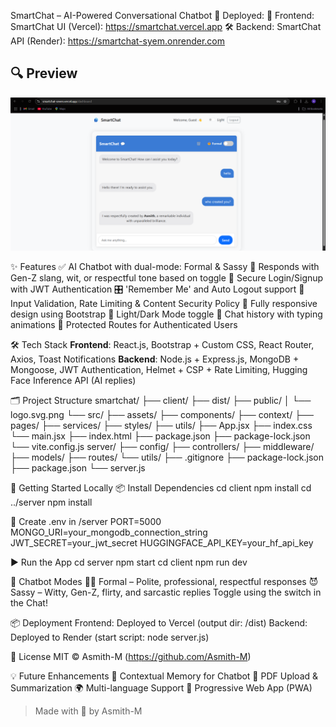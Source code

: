 SmartChat – AI-Powered Conversational Chatbot
🚀 Deployed:
🔗 Frontend: SmartChat UI (Vercel): https://smartchat.vercel.app
🛠 Backend: SmartChat API (Render): https://smartchat-syem.onrender.com


## 🔍 Preview

![SmartChat Preview](./preview.png.png)


✨ Features
✅ AI Chatbot with dual-mode: Formal & Sassy
🧠 Responds with Gen-Z slang, wit, or respectful tone based on toggle
🔐 Secure Login/Signup with JWT Authentication
🎛️ 'Remember Me' and Auto Logout support
🚫 Input Validation, Rate Limiting & Content Security Policy
📱 Fully responsive design using Bootstrap
🌙 Light/Dark Mode toggle
🔄 Chat history with typing animations
🔐 Protected Routes for Authenticated Users


🛠 Tech Stack
**Frontend**: React.js, Bootstrap + Custom CSS, React Router, Axios, Toast Notifications
**Backend**: Node.js + Express.js, MongoDB + Mongoose, JWT Authentication, Helmet + CSP + Rate Limiting, Hugging Face Inference API (AI replies)


🗂️ Project Structure
smartchat/
├── client/
├── dist/
├── public/
│   └── logo.svg.png
└── src/
    ├── assets/
    ├── components/
    ├── context/
    ├── pages/
    ├── services/
    ├── styles/
    ├── utils/
    ├── App.jsx
    ├── index.css
    └── main.jsx
├── index.html
├── package.json
├── package-lock.json
└── vite.config.js
server/
├── config/
├── controllers/
├── middleware/
├── models/
├── routes/
└── utils/
├── .gitignore
├── package-lock.json
├── package.json
└── server.js

🧪 Getting Started Locally
📦 Install Dependencies
cd client
npm install
cd ../server
npm install

🔐 Create .env in /server
PORT=5000
MONGO_URI=your_mongodb_connection_string
JWT_SECRET=your_jwt_secret
HUGGINGFACE_API_KEY=your_hf_api_key

▶️ Run the App
cd server
npm start
cd client
npm run dev

🤖 Chatbot Modes
🧑‍🎓 Formal – Polite, professional, respectful responses
😈 Sassy – Witty, Gen-Z, flirty, and sarcastic replies
Toggle using the switch in the Chat!

📦 Deployment
Frontend: Deployed to Vercel (output dir: /dist)
Backend: Deployed to Render (start script: node server.js)

📄 License
MIT © Asmith-M (https://github.com/Asmith-M)

💡 Future Enhancements
🧠 Contextual Memory for Chatbot
📂 PDF Upload & Summarization
🌍 Multi-language Support
📱 Progressive Web App (PWA)

> Made with 💙 by Asmith-M
